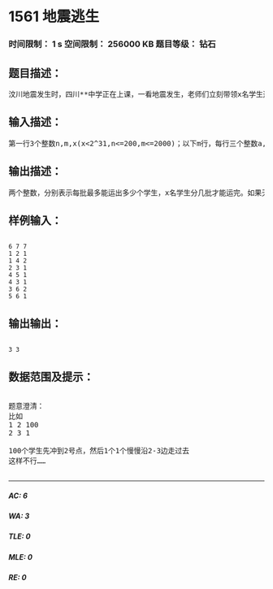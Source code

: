 # 1561 地震逃生   
### 时间限制： 1 s     空间限制： 256000 KB     题目等级： 钻石  
## 题目描述：  

<pre>
汶川地震发生时，四川**中学正在上课，一看地震发生，老师们立刻带领x名学生逃跑，整个学校可以抽象地看成一个有向图，图中有n个点，m条边。1号点为教室，n号点为安全地带，每条边都只能容纳一定量的学生，超过楼就要倒塌，由于人数太多，校长决定让同学们分成几批逃生，只有第一批学生全部逃生完毕后，第二批学生才能从1号点出发逃生，现在请你帮校长算算，每批最多能运出多少个学生，x名学生分几批才能运完。
</pre>
  
  
## 输入描述：  

<pre>
第一行3个整数n,m,x(x<2^31,n<=200,m<=2000)；以下m行，每行三个整数a,b,c（a1,a<>b,0描述一条边，分别代表从a点到b点有一条边，且可容纳c名学生。
</pre>
  
  
## 输出描述：  

<pre>
两个整数，分别表示每批最多能运出多少个学生，x名学生分几批才能运完。如果无法到达目的地（n号点）则输出“Orz Ni Jinan Saint Cow！”
</pre>
  
  
## 样例输入：  

<pre><code>
6 7 7
1 2 1
1 4 2
2 3 1
4 5 1
4 3 1
3 6 2
5 6 1
</code></pre>
  
  
## 输出输出：  

<pre><code>
3 3
</code></pre>
  
  
## 数据范围及提示：  

<pre>

题意澄清：
比如  
1 2 100  
2 3 1
  
100个学生先冲到2号点，然后1个1个慢慢沿2-3边走过去
这样不行……

</pre>
  
  
***  

##### AC: 6  
##### WA: 3  
##### TLE: 0  
##### MLE: 0  
##### RE: 0  
